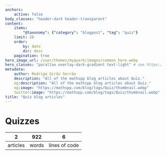 ```yaml
---
anchors:
    active: false
body_classes: "header-dark header-transparent"
content:
    items:
        "@taxonomy": {"category": "blogpost", "tag": "quiz"}
    limit: 20
    order:
        by: date
        dir: desc
    pagination: true
hero_image_url: /user/themes/myquark/images/common_hero.webp
hero_classes: "parallax overlay-dark-gradient text-light" # see https://demo.getgrav.org/blog-skeleton/blog/hero-classes
metadata:
    author: Rodrigo Girão Serrão
    description: "All of the mathspp blog articles about Quiz."
    og:description: "All of the mathspp blog articles about Quiz."
    og:image: "https://mathspp.com/blog/tags/Quiz/thumbnail.webp"
    twitter:image: "https://mathspp.com/blog/tags/Quiz/thumbnail.webp"
title: "Quiz blog articles"
---
```



# Quizzes


<table class="stats-table">
    <thead>
        <tr>
            <th style="text-align: center;">2</th>
            <th style="text-align: center;">922</th>
            <th style="text-align: center;">6</th>
        </tr>
    </thead>
    <tbody>
        <tr>
            <td style="text-align: center;">articles</td>
            <td style="text-align: center;">words</td>
            <td style="text-align: center;">lines of code</td>
        </tr>
    </tbody>
</table>